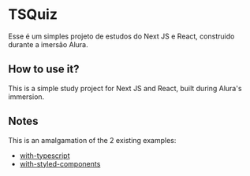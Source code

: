 # TSQuiz

Esse é um simples projeto de estudos do Next JS e React, construido durante a imersão Alura.
## How to use it?

This is a simple study project for Next JS and React, built during Alura's immersion.

## Notes

This is an amalgamation of the 2 existing examples:

- [with-typescript](https://github.com/vercel/next.js/tree/canary/examples/with-typescript)
- [with-styled-components](https://github.com/vercel/next.js/tree/canary/examples/with-styled-components)

